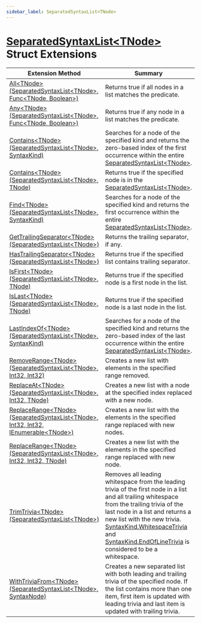 ```yaml
---
sidebar_label: SeparatedSyntaxList<TNode>
---
```


# [SeparatedSyntaxList&lt;TNode&gt;](https://docs.microsoft.com/en-us/dotnet/api/microsoft.codeanalysis.separatedsyntaxlist-1) Struct Extensions

| Extension Method | Summary |
| ---------------- | ------- |
| [All&lt;TNode&gt;(SeparatedSyntaxList&lt;TNode&gt;, Func&lt;TNode, Boolean&gt;)](../../Roslynator/SyntaxExtensions/All/index.md#Roslynator_SyntaxExtensions_All__1_Microsoft_CodeAnalysis_SeparatedSyntaxList___0__System_Func___0_System_Boolean__) | Returns true if all nodes in a list matches the predicate\. |
| [Any&lt;TNode&gt;(SeparatedSyntaxList&lt;TNode&gt;, Func&lt;TNode, Boolean&gt;)](../../Roslynator/SyntaxExtensions/Any/index.md#Roslynator_SyntaxExtensions_Any__1_Microsoft_CodeAnalysis_SeparatedSyntaxList___0__System_Func___0_System_Boolean__) | Returns true if any node in a list matches the predicate\. |
| [Contains&lt;TNode&gt;(SeparatedSyntaxList&lt;TNode&gt;, SyntaxKind)](../../Roslynator/CSharp/SyntaxExtensions/Contains/index.md#Roslynator_CSharp_SyntaxExtensions_Contains__1_Microsoft_CodeAnalysis_SeparatedSyntaxList___0__Microsoft_CodeAnalysis_CSharp_SyntaxKind_) | Searches for a node of the specified kind and returns the zero\-based index of the first occurrence within the entire [SeparatedSyntaxList&lt;TNode&gt;](https://docs.microsoft.com/en-us/dotnet/api/microsoft.codeanalysis.separatedsyntaxlist-1)\. |
| [Contains&lt;TNode&gt;(SeparatedSyntaxList&lt;TNode&gt;, TNode)](../../Roslynator/SyntaxExtensions/Contains/index.md#Roslynator_SyntaxExtensions_Contains__1_Microsoft_CodeAnalysis_SeparatedSyntaxList___0____0_) | Returns true if the specified node is in the [SeparatedSyntaxList&lt;TNode&gt;](https://docs.microsoft.com/en-us/dotnet/api/microsoft.codeanalysis.separatedsyntaxlist-1)\. |
| [Find&lt;TNode&gt;(SeparatedSyntaxList&lt;TNode&gt;, SyntaxKind)](../../Roslynator/CSharp/SyntaxExtensions/Find/index.md#Roslynator_CSharp_SyntaxExtensions_Find__1_Microsoft_CodeAnalysis_SeparatedSyntaxList___0__Microsoft_CodeAnalysis_CSharp_SyntaxKind_) | Searches for a node of the specified kind and returns the first occurrence within the entire [SeparatedSyntaxList&lt;TNode&gt;](https://docs.microsoft.com/en-us/dotnet/api/microsoft.codeanalysis.separatedsyntaxlist-1)\. |
| [GetTrailingSeparator&lt;TNode&gt;(SeparatedSyntaxList&lt;TNode&gt;)](../../Roslynator/SyntaxExtensions/GetTrailingSeparator/index.md) | Returns the trailing separator, if any\. |
| [HasTrailingSeparator&lt;TNode&gt;(SeparatedSyntaxList&lt;TNode&gt;)](../../Roslynator/SyntaxExtensions/HasTrailingSeparator/index.md) | Returns true if the specified list contains trailing separator\. |
| [IsFirst&lt;TNode&gt;(SeparatedSyntaxList&lt;TNode&gt;, TNode)](../../Roslynator/SyntaxExtensions/IsFirst/index.md#Roslynator_SyntaxExtensions_IsFirst__1_Microsoft_CodeAnalysis_SeparatedSyntaxList___0____0_) | Returns true if the specified node is a first node in the list\. |
| [IsLast&lt;TNode&gt;(SeparatedSyntaxList&lt;TNode&gt;, TNode)](../../Roslynator/SyntaxExtensions/IsLast/index.md#Roslynator_SyntaxExtensions_IsLast__1_Microsoft_CodeAnalysis_SeparatedSyntaxList___0____0_) | Returns true if the specified node is a last node in the list\. |
| [LastIndexOf&lt;TNode&gt;(SeparatedSyntaxList&lt;TNode&gt;, SyntaxKind)](../../Roslynator/CSharp/SyntaxExtensions/LastIndexOf/index.md#Roslynator_CSharp_SyntaxExtensions_LastIndexOf__1_Microsoft_CodeAnalysis_SeparatedSyntaxList___0__Microsoft_CodeAnalysis_CSharp_SyntaxKind_) | Searches for a node of the specified kind and returns the zero\-based index of the last occurrence within the entire [SeparatedSyntaxList&lt;TNode&gt;](https://docs.microsoft.com/en-us/dotnet/api/microsoft.codeanalysis.separatedsyntaxlist-1)\. |
| [RemoveRange&lt;TNode&gt;(SeparatedSyntaxList&lt;TNode&gt;, Int32, Int32)](../../Roslynator/CSharp/SyntaxExtensions/RemoveRange/index.md#Roslynator_CSharp_SyntaxExtensions_RemoveRange__1_Microsoft_CodeAnalysis_SeparatedSyntaxList___0__System_Int32_System_Int32_) | Creates a new list with elements in the specified range removed\. |
| [ReplaceAt&lt;TNode&gt;(SeparatedSyntaxList&lt;TNode&gt;, Int32, TNode)](../../Roslynator/SyntaxExtensions/ReplaceAt/index.md#Roslynator_SyntaxExtensions_ReplaceAt__1_Microsoft_CodeAnalysis_SeparatedSyntaxList___0__System_Int32___0_) | Creates a new list with a node at the specified index replaced with a new node\. |
| [ReplaceRange&lt;TNode&gt;(SeparatedSyntaxList&lt;TNode&gt;, Int32, Int32, IEnumerable&lt;TNode&gt;)](../../Roslynator/CSharp/SyntaxExtensions/ReplaceRange/index.md#Roslynator_CSharp_SyntaxExtensions_ReplaceRange__1_Microsoft_CodeAnalysis_SeparatedSyntaxList___0__System_Int32_System_Int32_System_Collections_Generic_IEnumerable___0__) | Creates a new list with the elements in the specified range replaced with new nodes\. |
| [ReplaceRange&lt;TNode&gt;(SeparatedSyntaxList&lt;TNode&gt;, Int32, Int32, TNode)](../../Roslynator/CSharp/SyntaxExtensions/ReplaceRange/index.md#Roslynator_CSharp_SyntaxExtensions_ReplaceRange__1_Microsoft_CodeAnalysis_SeparatedSyntaxList___0__System_Int32_System_Int32___0_) | Creates a new list with the elements in the specified range replaced with new node\. |
| [TrimTrivia&lt;TNode&gt;(SeparatedSyntaxList&lt;TNode&gt;)](../../Roslynator/CSharp/SyntaxExtensions/TrimTrivia/index.md#Roslynator_CSharp_SyntaxExtensions_TrimTrivia__1_Microsoft_CodeAnalysis_SeparatedSyntaxList___0__) | Removes all leading whitespace from the leading trivia of the first node in a list and all trailing whitespace from the trailing trivia of the last node in a list and returns a new list with the new trivia\. [SyntaxKind.WhitespaceTrivia](https://docs.microsoft.com/en-us/dotnet/api/microsoft.codeanalysis.csharp.syntaxkind.whitespacetrivia) and [SyntaxKind.EndOfLineTrivia](https://docs.microsoft.com/en-us/dotnet/api/microsoft.codeanalysis.csharp.syntaxkind.endoflinetrivia) is considered to be a whitespace\. |
| [WithTriviaFrom&lt;TNode&gt;(SeparatedSyntaxList&lt;TNode&gt;, SyntaxNode)](../../Roslynator/SyntaxExtensions/WithTriviaFrom/index.md#Roslynator_SyntaxExtensions_WithTriviaFrom__1_Microsoft_CodeAnalysis_SeparatedSyntaxList___0__Microsoft_CodeAnalysis_SyntaxNode_) | Creates a new separated list with both leading and trailing trivia of the specified node\. If the list contains more than one item, first item is updated with leading trivia and last item is updated with trailing trivia\. |

